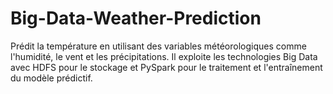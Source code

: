 # Big-Data-Weather-Prediction
Prédit la température en utilisant des variables météorologiques comme l'humidité, le vent et les précipitations. Il exploite les technologies Big Data avec HDFS pour le stockage et PySpark pour le traitement et l'entraînement du modèle prédictif.
